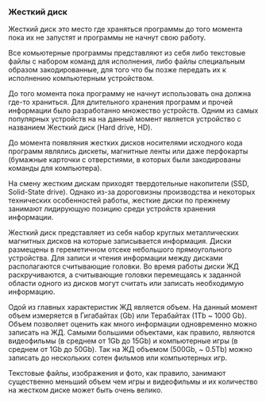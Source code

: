 ### Жесткий диск

Жесткий диск это место где храняться программы до того момента пока их не запустят и программы не начнут свою работу.

Все комьютерные программы представляют из себя либо текстовые файлы с набором команд для исполнения, либо файлы специальным образом закодированные, для того что бы позже передать их к исполнению компьютерным устройством.

До того момента пока программу не начнут использовать она должна где-то храниться. Для длительного хранения программ и прочей информации было разработанно множество устройств. Одним из самых популярных устройств на на данный момент является устройство с названием Жесткий диск (Hard drive, HD).

До момента появляния жестких дисков носителями исходного кода программ являлись дискеты, магнитные ленты или даже перфокарты (бумажные карточки с отверстиями, в которых были закодированы команды для компьютера).

На смену жестким дискам приходят твердотельные накопители (SSD, Solid-State drive). Однако из-за дороговизны производства и некоторых технических особенностей работы, жесткие диски по прежнему занимают лидирующую позицию среди устройств хранения информации.

Жесткий диск представляет из себя набор круглых металлических магнитных дисков на которые записывается информация. Диски размещены в гереметичном отсеке небольшого прямоугольного устройства. Для записи и чтения информации между дисками располагаются считывающие головки. Во время работы диски ЖД раскручиваются, а считывающие головки перемещаясь к заданной области одного из дисков могут считать или записать необходимую информацию.

Одой из главных характеристик ЖД является объем. На данный момент объем измеряется в Гигабайтах (Gb) или Терабайтах (1Tb ~ 1000 Gb). Объем позволяет оценить как много информации одновременно можно записать на ЖД. Самыми большими объектами, как правило, являются видеофильмы (в среднем от 1Gb до 15Gb) и компьютерные игры (в среднем от 1Gb до 50Gb).  Так на ЖД объемом (500Gb, ~ 0.5Tb) можно записать до нескольких сотен фильмов или компьютерных игр.

Текстовые файлы, изображения и фото, как правило, занимают существенно меньший объем чем игры и видеофильмы и их количество на жестком диске может быть очень велико.
